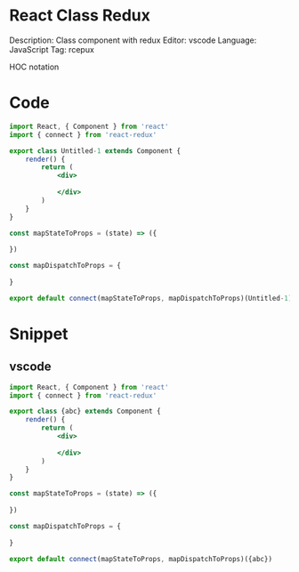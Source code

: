 # React Class Redux

Description: Class component with redux
Editor: vscode
Language: JavaScript
Tag: rcepux

HOC notation

# Code

```jsx
import React, { Component } from 'react'
import { connect } from 'react-redux'

export class Untitled-1 extends Component {
    render() {
        return (
            <div>
                
            </div>
        )
    }
}

const mapStateToProps = (state) => ({
    
})

const mapDispatchToProps = {
    
}

export default connect(mapStateToProps, mapDispatchToProps)(Untitled-1)
```

# Snippet

## vscode

```jsx
import React, { Component } from 'react'
import { connect } from 'react-redux'

export class {abc} extends Component {
    render() {
        return (
            <div>
                
            </div>
        )
    }
}

const mapStateToProps = (state) => ({
    
})

const mapDispatchToProps = {
    
}

export default connect(mapStateToProps, mapDispatchToProps)({abc})
```